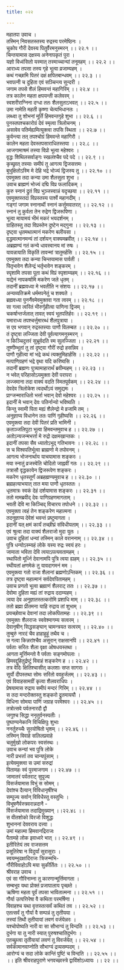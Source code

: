 ```yaml
---
title: ०२२

---
```

महातपा उवाच ।  
तस्मिन् निवसतस्तस्य रुद्रस्य परमेष्ठिनः ।  
चुकोप गौरी देवस्य पितुर्वैरमनुस्मरन् ।। २२.१ ।।  
चिन्तयामास दक्षस्य अनेनापकृतं पुरा ।  
यज्ञो विध्वंसितो यस्मात् तस्माच्चान्यां तनूमहम् ।। २२.२ ।।  
आराध्य तपसा तस्य गृहे भूत्वा व्रजाम्यहम् ।  
कथं गच्छामि पितरं दक्षं क्षपितबान्धवम् ।। २२.३ ।।  
भवपत्नी च दुहिता एवं सञ्चिन्त्य सुन्दरी ।  
जगाम तपसे शैलं हिमवन्तं महागिरिम् ।। २२.४ ।।  
तत्र कालेन महता क्षपयन्ती कलेवरम् ।  
स्वशरीराग्निना दग्धा ततः शैलसुताऽभवत् ।। २२.५ ।।  
उमा नामेति महती कृष्णा चेत्यभिधानतः ।  
लब्ध्वा तु शोभनां मूर्तिं हिमवन्तगृहे शुभा ।। २२.६ ।।  
पुनस्तपश्चकारोग्रं देवं स्मृत्वा त्रिलोचनम् ।  
असावेव पतिर्मह्यमित्युक्त्वा तपसि स्थिता ।। २२.७ ।।  
कुर्वन्त्या तत् तपश्चोग्रं हिमवन्ते महागिरौ ।  
कालेन महता देवस्तपसाराधितस्तया ।। २२.८ ।।  
आजगामाश्रमं तस्या विप्रो भूत्वा महेश्वरः ।  
वृद्धः शिथिलसर्वाङ्गः स्खलंश्चैव पदे पदे ।। २२.९ ।।  
कृच्छ्रात् तस्याः समीपं तु आगत्य द्विजसत्तमः ।  
बुभुक्षितोऽस्मि मे देहि भद्रे भोज्यं द्विजस्य तु ।। २२.१० ।।  
एवमुक्ता तदा कन्या उमा शैलसुता शुभा ।  
उवाच ब्राह्मणं भोज्यं दद्मि विप्र फलादिकम् ।  
कुरु स्नानं द्रुतं विप्र भुञ्जस्वान्नं यदृच्छया ।। २२.११ ।।  
एवमुक्तस्तदा विप्रस्तस्य पार्श्वे महानदीम् ।  
गङ्गां जगाम स्नानार्थी स्नानं कर्त्तुमवातरत् ।। २२.१२ ।।  
स्नानं तु कुर्वता तेन रुद्रेण द्विजरूपिणा ।  
भूत्वा मायामयं भीमं मकरं भयदर्शनम् ।  
ग्राहितस्तु तदा विप्रस्तेन दुष्टेन मद्गुना ।। २२.१३ ।।  
दृष्ट्वा धृतमथात्मानं मकरेण बलीयसा ।  
वृद्धमात्मानमन्यं तां दर्शयन् वाक्यमब्रवीत् ।। २२.१४ ।।  
अब्रह्मण्यं गतं कन्ये धावस्वानय मां रुषः ।  
यावन्नायाति विकृतिं तावन्मां त्रातुमर्हसि ।। २२.१५ ।।  
एवमुक्ता तदा कन्या चिन्तयामास पार्वती ।  
पितृभावेन शैलेन्द्रं भर्तृभावेन शङ्करम् ।  
स्पृशामि तपसा पूता कथं विप्रं स्पृशाम्यहम् ।। २२.१६ ।।  
यद्येनं नापकर्षामि मकरेण जले धृतम् ।  
तदानीं ब्रह्मवध्या मे भवतीति न संशयः ।। २२.१७ ।।  
अन्यव्यतिक्रमे धर्ममपनेतुं च शक्यते ।  
ब्रह्मवध्या पुनर्नैवमेवमुक्तवा गता त्वरम् ।। २२.१८ ।।  
सा गत्वा त्वरितं भीरुर्गृहीत्वा पाणिना द्विजम् ।  
चकर्षान्तर्जलात् तावत् स्वयं भूतपतिर्हरः ।। २२.१९ ।।  
यमाराध्य तपश्चर्त्तुमारब्धं शैलपुत्राया ।  
स एव भगवान् रुद्रस्तस्याः पाणौ विलम्बत ।। २२.२० ।।  
तं दृष्ट्वा लज्जिता देवी पूर्वत्यागमनुस्मरन् ।  
न किञ्चिदुत्तरं सुभ्रूर्वदति स्म सुलज्जिता ।। २२.२१ ।।  
तूष्णीम्भूतां तु तां दृष्ट्वा गौरीं रुद्रो हसन्निव ।  
पाणौ गृहीत्वा मां भद्रे कथं त्यक्तुमिहार्हसि ।। २२.२२ ।।  
मत्पाणिग्रहणं भद्रे वृथा यदि करिष्यसि ।  
तदानीं ब्रह्मणः पुत्र्यामाहारार्थं ब्रवीम्यहम् ।। २२.२३ ।।  
न भवेत् परिहासोऽयमुक्ता देवी परापरा ।  
लज्जमाना तदा वाक्यं वदति स्मितपूर्वकम् ।। २२.२४ ।।  
देवदेव त्रिलोकेश त्वदर्थोऽयं समुद्यमः ।  
प्राग्जन्माराधितो भर्त्ता भवान् देवो महेश्वरः ।। २२.२५ ।।  
इदानीं मे भवान् देवः पतिर्नान्यो भविष्यति ।  
किन्तु स्वामी पिता मह्यं शैलेन्द्रो मे व्रजामि तम् ।  
अनुज्ञाप्य विधानेन ततः पाणिं गृहीष्यसि ।। २२.२६ ।।  
एवमुक्त्वा तदा देवी पितरं प्रति भामिनी ।  
कृताञ्जलिपुटा भूत्वा हिमवन्तमुवाच ह ।। २२.२७ ।।  
अतोऽन्यजन्मभर्त्ता मे रुद्रो दक्षमखान्तकः ।  
इदानीं तपसा सैव ध्यातोऽभूद् गतिभावनः ।। २२.२८ ।।  
स च विश्वपतिर्भूत्वा ब्राह्मणो मे तपोवनम् ।  
आगत्य भोजनार्थाय याचयामास शङ्करः ।  
मया स्नातुं व्रजस्वेति चोदितो जाह्नवीं गतः ।। २२.२९ ।।  
तत्रासौ वृद्धकायेन द्विजरूपेण शङ्करः ।  
मकरेण धृतस्तूर्णं अब्रहह्मण्यमुवाच ह ।। २२.३० ।।  
ब्रह्महत्याभयात् तात मया पाणौ धृतस्ततः ।  
धृतमात्रः स्वकं देहं दर्शयामास शङ्करः ।। २२.३१ ।।  
ततो मामब्रवीद् देवः पाणिग्रहणमागताम् ।  
भवती देवि मा किञ्चिद् विचारय तपोधने ।। २२.३२ ।।  
एवमुक्ता त्वहं तेन शङ्करेण महात्मना ।  
तदनुज्ञाप्य देवेशं भवन्तं प्रष्टुमागता ।  
इदानीं यत् क्षमं कार्यं तच्छीघ्रं संविधीयताम् ।। २२.३३ ।।  
एवं श्रुत्वा तदा वाक्यं शैलराजो मुदा युतः ।  
उवाच दुहितां धन्यां तस्मिन् काले वराननाम् ।। २२.३४ ।।  
पुत्रि धन्योऽस्म्यहं लोके यस्य रुद्रः स्वयं हरः ।  
जामाता भविता देवि त्वयाऽपत्यवतामहम् ।  
स्थापितो मूर्ध्नि देवानामपि पुत्रि त्वया ह्यहम् ।। २२.३५ ।।  
स्थीयतां क्षणमेकं तु यावदागमनं मम ।  
एवमुक्त्वा गतो राजा शैलानां ब्रह्मणोऽन्तिकम् ।। २२.३६ ।।  
तत्र दृष्ट्वा महात्मानं सर्वदेवपितामहम् ।  
उवाच प्रणतो भूत्वा ब्रह्माणं शैलराट् ततः ।। २२.३७ ।।  
देवोमा दुहिता मह्यं तां रुद्राय ददाम्यहम् ।  
त्वया देव अनुज्ञातस्तत्करोमि प्रशाधि माम् ।। २२.३८ ।।  
ततो ब्रह्मा प्रीतमना याहि रुद्राय तां शुभाम् ।  
प्रयच्छोवाच देवानां तदा लोकपितामहः ।। २२.३९ ।।  
एवमुक्तः शैलराजः स्ववेश्मागम्य सत्वरम् ।  
देवानृषीन् सिद्धसङ्घान् चामन्त्रयत सत्वरम् ।। २२.४० ।।  
तुम्बुरुं नारदं चैव हाहाहूहूं तथैव च ।  
स गत्वा किन्नरांश्चैव असुरान् राक्षसानपि ।। २२.४१ ।।  
पर्वताः सरितः शैला वृक्षा ओषधयस्तथा ।  
आगता मूर्त्तिमन्तो वै पर्वताः सङ्गमोपलाः ।  
हिमवद्दुहितुर्द्रष्टुं विवाहं शङ्करेण ह ।। २२.४२ ।।  
तत्र वेदिः क्षितिश्चासीत् कलशाः सप्त सागराः ।  
सूर्यो दीपस्तथा सोमः सरितो ववहुर्जलम् ।। २२.४३ ।।  
एवं विवाहसामग्रीं कृत्वा शैलवराधिपः ।  
प्रेषयामास रुद्राय समीपं मन्दरं गिरिम् ।। २२.४४ ।।  
स तदा मन्दरोक्तस्तु शङ्करो द्रुतमाययौ ।  
विधिना सोमया पाणिं जग्राह परमेश्वरः ।। २२.४५ ।।  
तत्रोत्सवे पर्वतनारदौ द्वौ  
जगुश्च सिद्धा ननृतुर्वनस्पतीः ।  
पुष्पाण्यनेकानि विचिक्षिपुः शुभाः  
ननर्तुरुच्चैः सुरयोषितो भृशम् ।। २२.४६ ।।  
तस्मिन् विवाहे सलिलप्रवाहे  
चतुर्मुखो लोकपरः स्वसंस्थः ।  
उवाच कन्यां भव पुत्रि लोके  
नारी प्रभर्त्ता तव चान्यपुंसाम् ।  
इत्येवमुक्त्वा स उमां सरुद्रां  
पितामहः स्वं पुरमाजगाम ।। २२.४७ ।।  
जामातरं पर्वतराट् सुपूज्य  
विसर्जयामास विभुं स सोमम् ।  
देवांश्च दैत्यान् विविधानृषींश्च  
सम्पूज्य सर्वान् विविधैस्तु वस्तुभिः ।  
विभूषणैर्वस्त्रवरान्नदानै -  
र्विसर्जयामास तदाद्रिमुख्यान् ।।२२.४८ ।।  
स वीतशोको विरजो विशुद्धः  
शुभाननां देववराय दत्त्वा ।  
उमां महात्मा हिमवानद्रिराजः  
पैतामहे लोक इवाध्वरे भात् ।। २२.४९ ।।  
इतीरितेयं तव राजसत्तम  
प्रसूतिरेषा न विदुर्यां सुरासुराः ।  
स्वयम्भुदक्षादिराजः त्रिजन्मभि-  
र्गौरीविवाहोऽपि मया सुकीर्तितः ।। २२.५० ।।  
श्रीवराह उवाच ।  
एवं सा गौरिनाम्ना तु कारणान्मूर्त्तिमागता ।  
सम्बभूव यथा प्रोक्तं प्रजापालाय पृच्छते ।  
ऋषिणा महता पूर्वं तपसा भावितात्मना ।। २२.५१ ।।  
गौर्या उत्पत्तिरेषा वै कथिता परमर्षिणा ।  
विवाहश्च यथा वृत्तस्तत्सर्वं कथितं तव ।। २२.५२ ।।  
एतत्सर्वं तु गौर्या वै सम्पन्नं तु तृतीयया ।  
तस्यां तिथौ तृतीयायां लवणं वर्जयेन्नरः ।  
यश्चोपोष्यति नारी वा सा सौभाग्यं तु विन्दति ।। २२.५३ ।।  
दुर्भगा या तु नारी स्यात् पुरुषश्चातिदुर्भगः ।  
एतच्छ्रुत्वा तृतीयायां लवणं तु विवर्जयेत् ।। २२.५४ ।।  
सर्वकामानवाप्नोति सौभाग्यं द्रव्यसम्पदम् ।  
आरोग्यं च सदा लोके कान्तिं पुष्टिं च विन्दति ।। २२.५५ ।।  
।। इति श्रीवराहपुराणे भगवच्छास्त्रे द्वाविंशोऽध्यायः ।। २२ ।।